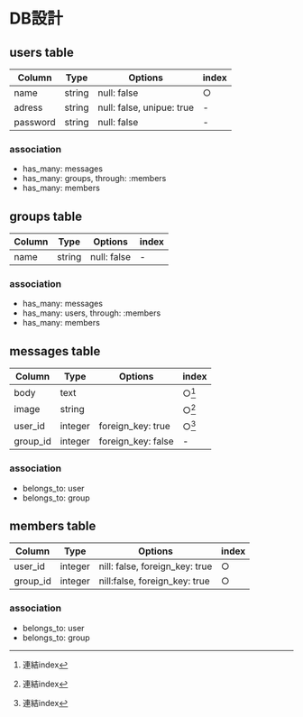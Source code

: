 # DB設計

## users table
|Column|Type|Options|index|
|------|----|-------|-----|
|name|string|null: false|○|
|adress|string|null: false, unipue: true|-|
|password|string|null: false|-|

### association
- has_many: messages
- has_many: groups, through: :members
- has_many: members

## groups table
|Column|Type|Options|index|
|------|----|-------|-----|
|name|string|null: false|-|

### association
- has_many: messages
- has_many: users, through: :members
- has_many: members

## messages table
|Column|Type|Options|index|
|------|----|-------|-----|
|body|text||○[^1]|
|image|string||○[^1]|
|user_id|integer|foreign_key: true|○[^1]|
|group_id|integer|foreign_key: false|-|
[^1]:連結index

### association
- belongs_to: user
- belongs_to: group

## members table
|Column|Type|Options|index|
|------|----|-------|-----|
|user_id|integer|nill: false, foreign_key: true|○|
|group_id|integer|nill:false, foreign_key: true|○|

### association
- belongs_to: user
- belongs_to: group
